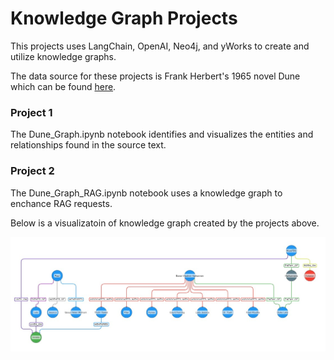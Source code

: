 # Knowledge Graph Projects

This projects uses LangChain, OpenAI, Neo4j, and yWorks to create and utilize knowledge graphs.

 The data source for these projects is Frank Herbert's 1965 novel Dune which can be found [here](https://raw.githubusercontent.com/ganesh-k13/shell/master/test_search/www.glozman.com/TextPages/Frank%20Herbert%20-%20Dune.txt).

### Project 1

The Dune_Graph.ipynb notebook identifies and visualizes the entities and relationships found in the source text.

### Project 2 

The Dune_Graph_RAG.ipynb notebook uses a knowledge graph to enchance RAG requests.

Below is a visualizatoin of knowledge graph created by the projects above.

![image info](./graph2.jpg)
